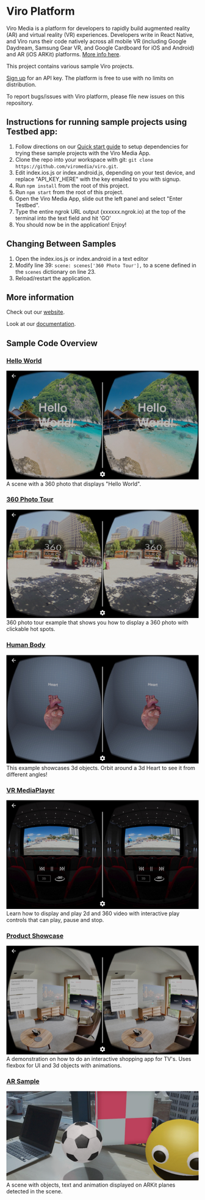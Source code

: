 # Viro Platform
Viro Media is a platform for developers to rapidly build augmented reality (AR) and virtual reality (VR) experiences. Developers write in React Native, and Viro runs their code natively across all mobile VR (including Google Daydream, Samsung Gear VR, and Google Cardboard for iOS and Android) and AR (iOS ARKit) platforms. [More info here](http://docs.viromedia.com/).

This project contains various sample Viro projects.

[Sign up](https://viromedia.com/signup) for an API key. The platform is free to use with no limits on distribution.

To report bugs/issues with Viro platform, please file new issues on this repository.

## Instructions for running sample projects using Testbed app:

1. Follow directions on our [Quick start guide](http://docs.viromedia.com/v1.0.0/docs/quick-start) to setup dependencies for trying these sample projects with the Viro Media App.
2. Clone the repo into your workspace with git: `git clone https://github.com/viromedia/viro.git`.
3. Edit index.ios.js or index.android.js, depending on your test device, and replace "API_KEY_HERE" with the key emailed to you with signup.
4. Run `npm install` from the root of this project.
5. Run `npm start` from the root of this project.
6. Open the Viro Media App, slide out the left panel and select "Enter Testbed".
7. Type the entire ngrok URL output (xxxxxx.ngrok.io) at the top of the terminal into the text field and hit 'GO'
8. You should now be in the application! Enjoy!

## Changing Between Samples

1. Open the index.ios.js or index.android in a text editor
2. Modify line 39: `scene: scenes['360 Photo Tour'],` to a scene defined in the `scenes` dictionary on line 23.
3. Reload/restart the application.

## More information

Check out our [website](http://www.viromedia.com/).

Look at our [documentation](http://docs.viromedia.com/).

## Sample Code Overview

### [Hello World](https://github.com/viromedia/viro/tree/master/js/HelloWorld)
![ScreenShot](js/HelloWorld/hello_world.jpg)
A scene with a 360 photo that displays "Hello World".
### [360 Photo Tour](https://github.com/viromedia/viro/tree/master/js/360PhotoTour)
![ScreenShot](js/360PhotoTour/photo_tour.jpg)
360 photo tour example that shows you how to display a 360 photo with clickable hot spots.
### [Human Body](https://github.com/viromedia/viro/tree/master/js/HumanBody)
![ScreenShot](js/HumanBody/heart.jpg)
This example showcases 3d objects. Orbit around a 3d Heart to see it from different angles!
### [VR MediaPlayer](https://github.com/viromedia/viro/tree/master/js/ViroMediaPlayer)
![ScreenShot](js/ViroMediaPlayer/theater.jpg)
Learn how to display and play 2d and 360 video with interactive play controls that can play, pause and stop.
### [Product Showcase](https://github.com/viromedia/viro/tree/master/js/ProductShowcase)
![ScreenShot](js/ProductShowcase/product_showcase.jpg)
A demonstration on how to do an interactive shopping app for TV's. Uses flexbox for UI and 3d objects with animations.
### [AR Sample](https://github.com/viromedia/viro/tree/master/js/ARSample)
![ScreenShot](js/ARSample/ar_sample.png)
A scene with objects, text and animation displayed on ARKit planes detected in the scene.




